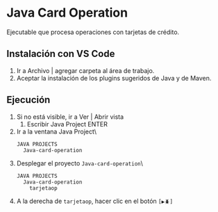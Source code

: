 # Java Card Operation
Ejecutable que procesa operaciones con tarjetas de crédito.

## Instalación con VS Code
1. Ir a Archivo | agregar carpeta al área de trabajo.
1. Aceptar la instalación de los plugins sugeridos de Java y de Maven.

## Ejecución
1. Si no está visible, ir a Ver | Abrir vista
    1. Escribir Java Project ENTER
1. Ir a la ventana Java Project\
    ```
    JAVA PROJECTS
      Java-card-operation
    ```
2. Desplegar el proyecto `Java-card-operation`\
    ```
    JAVA PROJECTS
      Java-card-operation
        tarjetaop
    ```
3. A la derecha de `tarjetaop`, hacer clic en el botón `[▶🪲]`